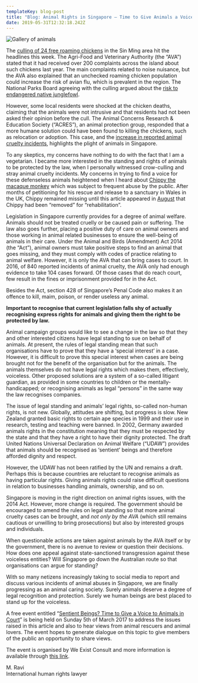 ```yaml
---
templateKey: blog-post
title: "Blog: Animal Rights in Singapore – Time to Give Animals a Voice in Court"
date: 2019-05-31T12:32:18.242Z
---
```

![Gallery of animals](/img/give-animal-a-voice-650x371.jpg "Blog: Animal Rights in Singapore – Time to Give Animals a Voice in Court")

<!--StartFragment-->

The [culling of 24 free roaming chickens](http://m.todayonline.com/singapore/sin-ming-chicken-culling-ruffles-feathers) in the Sin Ming area hit the headlines this week. The Agri-Food and Veterinary Authority (the “AVA”) stated that it had received over 200 complaints across the island about such chickens last year. The main complaints related to noise nuisance, but the AVA also explained that an unchecked roaming chicken population could increase the risk of avian flu, which is prevalent in the region. The National Parks Board agreeing with the culling argued about the [risk to endangered native junglefowl](http://www.straitstimes.com/singapore/environment/free-ranging-chickens-may-be-culled).

However, some local residents were shocked at the chicken deaths, claiming that the animals were not intrusive and that residents had not been asked their opinion before the cull. The Animal Concerns Research & Education Society (“ACRES”), an animal protection group, responded that a more humane solution could have been found to killing the chickens, such as relocation or adoption. This case, and the [increase in reported animal cruelty incidents](http://www.straitstimes.com/singapore/animal-lovers-turn-to-social-media-to-report-abuse), highlights the plight of animals in Singapore.

To any skeptics, my concerns have nothing to do with the fact that I am a vegetarian. I became more interested in the standing and rights of animals to be protected by the law, when I personally witnessed crow-culling and stray animal cruelty incidents. My concerns in trying to find a voice for these defenseless animals heightened when I heard about [Chippy the macaque monkey](https://www.change.org/p/prime-minister-of-singapore-don-t-cull-common-macaques-or-allow-their-abuse-in-laboratories) which was subject to frequent abuse by the public. After months of petitioning for his rescue and release to a sanctuary in Wales in the UK, Chippy remained missing until this article appeared in [August](http://www.channelnewsasia.com/news/singapore/chippy-the-monkey-removed/3057118.html) that Chippy had been “removed” for “rehabilitation”.

Legislation in Singapore currently provides for a degree of animal welfare. Animals should not be treated cruelly or be caused pain or suffering. The law also goes further, placing a positive duty of care on animal owners and those working in animal related businesses to ensure the well-being of animals in their care. Under the Animal and Birds (Amendment) Act 2014 (the “Act”), animal owners must take positive steps to find an animal that goes missing, and they must comply with codes of practice relating to animal welfare. However, it is only the AVA that can bring cases to court. In 2016, of 840 reported incidents of animal cruelty, the AVA only had enough evidence to take 104 cases forward. Of those cases that do reach court, few result in the fines or imprisonment provided for in the Act.

Besides the Act, section 428 of Singapore’s Penal Code also makes it an offence to kill, maim, poison, or render useless any animal.

**Important to recognise that current legislation falls shy of actually recognising express rights for animals and giving them the right to be protected by law.**

Animal campaign groups would like to see a change in the law so that they and other interested citizens have legal standing to sue on behalf of animals. At present, the rules of legal standing mean that such organisations have to prove that they have a ‘special interest’ in a case. However, it is difficult to prove this special interest when cases are being brought not for the benefit of the organisation but for the animals. The animals themselves do not have legal rights which makes them, effectively, voiceless. Other proposed solutions are a system of a so-called litigant guardian, as provided in some countries to children or the mentally-handicapped; or recognising animals as legal “persons” in the same way the law recognises companies.

The issue of legal standing and animals’ legal rights, so-called non-human rights, is not new. Globally, attitudes are shifting, but progress is slow. New Zealand granted basic rights to certain ape species in 1999 and their use in research, testing and teaching were banned. In 2002, Germany awarded animals rights in the constitution meaning that they must be respected by the state and that they have a right to have their dignity protected. The draft United Nations Universal Declaration on Animal Welfare (“UDAW”) provides that animals should be recognised as ‘sentient’ beings and therefore afforded dignity and respect.

However, the UDAW has not been ratified by the UN and remains a draft. Perhaps this is because countries are reluctant to recognise animals as having particular rights. Giving animals rights could raise difficult questions in relation to businesses handling animals, ownership, and so on.

Singapore is moving in the right direction on animal rights issues, with the 2014 Act. However, more change is required. The government should be encouraged to amend the rules on legal standing so that more animal cruelty cases can be brought, and *not only by the AVA* (which still remains cautious or unwilling to bring prosecutions) but also by interested groups and individuals.

When questionable actions are taken against animals by the AVA itself or by the government, there is no avenue to review or question their decisions. How does one appeal against state-sanctioned transgression against these voiceless entities? Will Singapore go down the Australian route so that organisations can argue for standing?

With so many netizens increasingly taking to social media to report and discuss various incidents of animal abuses in Singapore, we are finally progressing as an animal caring society. Surely animals deserve a degree of legal recognition and protection. Surely we human beings are best placed to stand up for the voiceless.

A free event entitled “[Sentient Beings? Time to Give a Voice to Animals in Court](https://www.facebook.com/events/637864986338200/)” is being held on Sunday 5th of March 2017 to address the issues raised in this article and also to hear views from animal rescuers and animal lovers. The event hopes to generate dialogue on this topic to give members of the public an opportunity to share views.

The event is organised by We Exist Consult and more information is available through [this link](https://www.eventbrite.co.uk/e/sentient-beings-time-to-give-a-voice-to-animals-in-court-tickets-32100998952).

M. Ravi\
International human rights lawyer

<!--EndFragment-->
